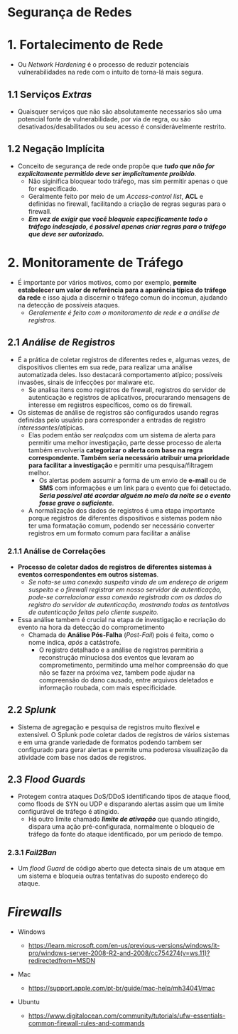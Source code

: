 # Segurança de Redes
# 1. Fortalecimento de Rede
- Ou *Network Hardening* é o processo de reduzir potenciais vulnerabilidades na rede com o intuito de torna-lá mais segura.

## 1.1 Serviços *Extras*
- Quaisquer serviços que não são absolutamente necessarios são uma potencial fonte de vulnerabilidade, por via de regra, ou são desativados/desabilitados ou seu acesso é considerávelmente restrito.

## 1.2 Negação Implícita
- Conceito de segurança de rede onde propõe que ***tudo que não for explicitamente permitido deve ser implicitamente proíbido***.
    - Não siginifica bloquear todo tráfego, mas sim permitir apenas o que for especificado.
    - Geralmente feito por meio de um *Access-control list*, **ACL** e definidas no firewall, facilitando a criação de regras seguras para o firewall.
    - ***Em vez de exigir que você bloqueie especificamente todo o tráfego indesejado, é possível apenas criar regras para o tráfego que deve ser autorizado.***

# 2. Monitoramente de Tráfego
- É importante por vários motivos, como por exemplo, **permite estabelecer um valor de referência para a aparência típica do tráfego da rede** e isso ajuda a discernir o tráfego comun do incomun, ajudando na detecção de possíveis ataques. 
    - *Geralemente é feito com o monitoramento de rede e a análise de registros.*

## 2.1 ***Análise de Registros*** 
- É a prática de coletar registros de diferentes redes e, algumas vezes, de dispositivos clientes em sua rede, para realizar uma análise automatizada deles. Isso destacará comportamento atípico; possíveis invasões, sinais de infecções por malware etc.
    - Se analisa itens como registros de firewall, registros do servidor de autenticação e registros de aplicativos, procurarando mensagens de interesse em registros específicos, como os do firewall. 
- Os sistemas de análise de registros são configurados usando regras definidas pelo usuário para corresponder a entradas de registro *interessantes*/atípicas. 
    - Elas podem então ser *realçadas* com um sistema de alerta para permitir uma melhor investigação, parte desse processo de alerta também envolveria **categorizar o alerta com base na regra correspondente. Também seria necessário atribuir uma prioridade para facilitar a investigação** e permitir uma pesquisa/filtragem melhor.
        - Os alertas podem assumir a forma de um envio de **e-mail** ou de **SMS** com informações e um link para o evento que foi detectado. ***Seria possível até acordar alguém no meio da noite se o evento fosse grave o suficiente***.
    - A normalização dos dados de registros é uma etapa importante porque registros de diferentes dispositivos e sistemas podem não ter uma formatação comum, podendo ser necessário converter registros em um formato comum para facilitar a análise   

### 2.1.1 Análise de Correlações
- **Processo de coletar dados de registros de diferentes sistemas à eventos correspondentes em outros sistemas**.
    - *Se nota-se uma conexão suspeita vindo de um endereço de origem suspeito e o firewall registrar em nosso servidor de autenticação, pode-se correlacionar essa conexão registrada com os dados do registro do servidor de autenticação, mostrando todas as tentativas de autenticação feitas pelo cliente suspeito.* 
- Essa análise tambem é crucial na etapa de investigação e recriação do evento na hora da detecção do comprometimento  
    - Chamada de **Análise Pós-Falha** (*Post-Fail*) pois é feita, como o nome indica, *após* a catástrofe.
        - O registro detalhado e a análise de registros permitiria a reconstrução minuciosa dos eventos que levaram ao comprometimento, permitindo uma melhor compreensão do que não se fazer na próxima vez, tambem pode ajudar na compreensão do dano causado, entre arquivos deletados e informação roubada, com mais especificidade.

## 2.2 *Splunk*
- Sistema de agregação e pesquisa de registros muito flexível e extensível. O Splunk pode coletar dados de registros de vários sistemas e em uma grande variedade de formatos podendo tambem ser configurado para gerar alertas e permite uma poderosa visualização da atividade com base nos dados de registros. 

## 2.3 *Flood Guards*
- Protegem contra ataques DoS/DDoS identificando tipos de ataque flood, como floods de SYN ou UDP e disparando alertas assim que um limite configurável de tráfego é atingido.
    - Há outro limite chamado ***limite de ativação*** que quando atingido, dispara uma ação pré-configurada, normalmente o bloqueio de tráfego da fonte do ataque identificado, por um período de tempo. 

### 2.3.1 *Fail2Ban*
- Um *flood Guard* de código aberto que detecta sinais de um ataque em um sistema e bloqueia outras tentativas do suposto endereço do ataque. 

# *Firewalls*
- Windows
    - https://learn.microsoft.com/en-us/previous-versions/windows/it-pro/windows-server-2008-R2-and-2008/cc754274(v=ws.11)?redirectedfrom=MSDN  

- Mac
    - https://support.apple.com/pt-br/guide/mac-help/mh34041/mac

- Ubuntu
    - https://www.digitalocean.com/community/tutorials/ufw-essentials-common-firewall-rules-and-commands